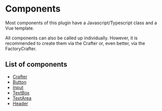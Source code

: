 # Components

Most components of this plugin have a Javascript/Typescript class and a Vue template.

All components can also be called up individually. However, it is recommended to create them via the Crafter or, even better, via the FactoryCrafter.

## List of components
- [Crafter](Crafter/Crafter.README.md)
- [Button](./Button/Button.README.md)
- [Input](./Input/Input.README.md)
- [TextBox](./Textbox/Textbox.README.md)
- [TextArea](./TextArea/TextArea.README.md)
- [Header](./Header/Header.README.md)
